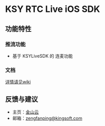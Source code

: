 # KSY RTC Live iOS SDK
## 功能特性
### 推流功能
* 基于 KSYLiveSDK 的 连麦功能

### 文档
[详情请见wiki](https://github.com/ksvc/KSYLive_iOS/wiki/rtc)


## 反馈与建议
* 主页：[金山云](http://www.ksyun.com/)
* 邮箱：<zengfanping@kingsoft.com>
